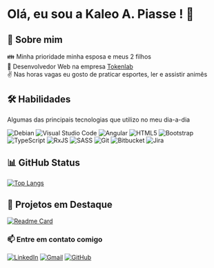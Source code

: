 # Olá, eu sou a Kaleo A. Piasse ! 👋

## 🚀 Sobre mim
👪  Minha prioridade minha esposa e meus 2 filhos   
🏢 Desenvolvedor Web na empresa [Tokenlab](https://www.linkedin.com/company/tokenlab/mycompany/)   
✌️ Nas horas vagas eu gosto de praticar esportes, ler e assistir animês  

## 🛠 Habilidades

Algumas das principais tecnologias que utilizo no meu dia-a-dia  
  

![Debian](https://img.shields.io/badge/Debian-D70A53?style=for-the-badge&logo=debian&logoColor=white) ![Visual Studio Code](https://img.shields.io/badge/Visual%20Studio%20Code-0078d7.svg?style=for-the-badge&logo=visual-studio-code&logoColor=white) ![Angular](https://img.shields.io/badge/angular-%23DD0031.svg?style=for-the-badge&logo=angular&logoColor=white)
 ![HTML5](https://img.shields.io/badge/html5-%23E34F26.svg?style=for-the-badge&logo=html5&logoColor=white) ![Bootstrap](https://img.shields.io/badge/bootstrap-%238511FA.svg?style=for-the-badge&logo=bootstrap&logoColor=white)
 ![TypeScript](https://img.shields.io/badge/typescript-%23007ACC.svg?style=for-the-badge&logo=typescript&logoColor=white) ![RxJS](https://img.shields.io/badge/rxjs-%23B7178C.svg?style=for-the-badge&logo=reactivex&logoColor=white) ![SASS](https://img.shields.io/badge/SASS-hotpink.svg?style=for-the-badge&logo=SASS&logoColor=white)
 ![Git](https://img.shields.io/badge/git-%23F05033.svg?style=for-the-badge&logo=git&logoColor=white) ![Bitbucket](https://img.shields.io/badge/bitbucket-%230047B3.svg?style=for-the-badge&logo=bitbucket&logoColor=white)
 ![Jira](https://img.shields.io/badge/jira-%230A0FFF.svg?style=for-the-badge&logo=jira&logoColor=white)


## 📊 GitHub Status

[![Top Langs](https://github-readme-stats.vercel.app/api/top-langs/?username=kaleopiasse)](https://github.com/kaleopiasse/github-readme-stats)  

## 📌 Projetos em Destaque

[![Readme Card](https://github-readme-stats.vercel.app/api/pin/?username=kaleopiasse&repo=crud-angular17-java11)](https://github.com/kaleopiasse/crud-angular17-java11)


### 📫 Entre em contato comigo

[![LinkedIn](https://img.shields.io/badge/LinkedIn-0077B5?style=for-the-badge&logo=linkedin&logoColor=white)](https://www.linkedin.com/in/kpiasse/) [![Gmail](https://img.shields.io/badge/Gmail-333333?style=for-the-badge&logo=gmail&logoColor=red)](mailto:kaleopiasse@gmail.com) [![GitHub](https://img.shields.io/badge/GitHub-100000?style=for-the-badge&logo=github&logoColor=white)](https://github.com/kaleopiasse)